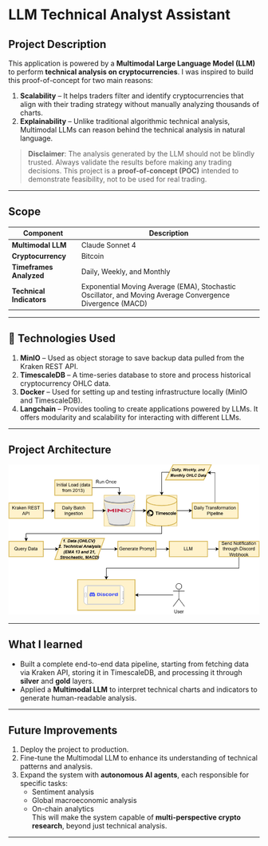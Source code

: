 # LLM Technical Analyst Assistant

## Project Description
This application is powered by a **Multimodal Large Language Model (LLM)** to perform **technical analysis on cryptocurrencies**. I was inspired to build this proof-of-concept for two main reasons:

1. **Scalability** – It helps traders filter and identify cryptocurrencies that align with their trading strategy without manually analyzing thousands of charts.
2. **Explainability** – Unlike traditional algorithmic technical analysis, Multimodal LLMs can reason behind the technical analysis in natural language.

> **Disclaimer**: The analysis generated by the LLM should not be blindly trusted. Always validate the results before making any trading decisions. This project is a **proof-of-concept (POC)** intended to demonstrate feasibility, not to be used for real trading.

---

## Scope
| Component                | Description                                                                          |
|--------------------------|--------------------------------------------------------------------------------------|
| **Multimodal LLM**       | Claude Sonnet 4                                                                      |
| **Cryptocurrency**       | Bitcoin                                                                              |
| **Timeframes Analyzed**  | Daily, Weekly, and Monthly                                                           |
| **Technical Indicators** | Exponential Moving Average (EMA), Stochastic Oscillator, and Moving Average Convergence Divergence (MACD) |

---

## 🧰 Technologies Used
1. **MinIO** – Used as object storage to save backup data pulled from the Kraken REST API.
2. **TimescaleDB** – A time-series database to store and process historical cryptocurrency OHLC data.
3. **Docker** – Used for setting up and testing infrastructure locally (MinIO and TimescaleDB).
4. **Langchain** – Provides tooling to create applications powered by LLMs. It offers modularity and scalability for interacting with different LLMs.

---

## Project Architecture
![Project Architecture](images/project-architecture.png)

---

## What I learned
- Built a complete end-to-end data pipeline, starting from fetching data via Kraken API, storing it in TimescaleDB, and processing it through **silver** and **gold** layers.
- Applied a **Multimodal LLM** to interpret technical charts and indicators to generate human-readable analysis.

---

## Future Improvements
1. Deploy the project to production.
2. Fine-tune the Multimodal LLM to enhance its understanding of technical patterns and analysis.
3. Expand the system with **autonomous AI agents**, each responsible for specific tasks:
   - Sentiment analysis
   - Global macroeconomic analysis
   - On-chain analytics  
   This will make the system capable of **multi-perspective crypto research**, beyond just technical analysis.

---
